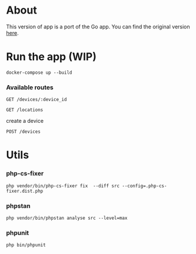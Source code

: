 # About

This version of app is a port of the Go app. You can find the original version [here](https://github.com/StereoFlo/go-inventory-app).

# Run the app (WIP)

```shell
docker-compose up --build
```


### Available routes
`GET /devices/:device_id`

`GET /locations`

create a device

`POST /devices`

# Utils

### php-cs-fixer
```shell
php vendor/bin/php-cs-fixer fix  --diff src --config=.php-cs-fixer.dist.php
```
### phpstan
```shell
php vendor/bin/phpstan analyse src --level=max
```
### phpunit
```shell
php bin/phpunit
```
